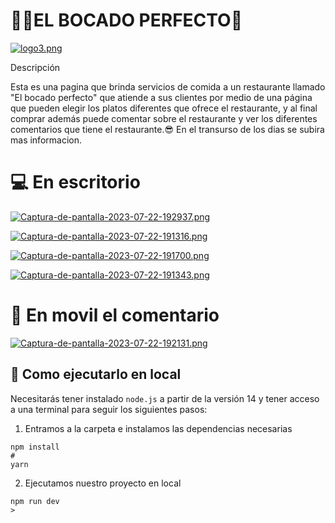 
# 🧑‍🍳EL BOCADO PERFECTO🍲

[![logo3.png](https://i.postimg.cc/m2rNwQ6v/logo3.png)](https://postimg.cc/DmtXfbh6)


Descripción

Esta es una pagina que brinda servicios de comida a un restaurante llamado "El bocado perfecto" que atiende a sus clientes por medio de una página que pueden elegir los platos diferentes que ofrece el restaurante, y al final comprar además puede comentar sobre el restaurante y ver los diferentes comentarios que tiene el restaurante.😎
En el transurso de los dias se subira mas informacion.


# 💻 En escritorio

[![Captura-de-pantalla-2023-07-22-192937.png](https://i.postimg.cc/CKSSR3f2/Captura-de-pantalla-2023-07-22-192937.png)](https://postimg.cc/QF4RPnmg)


[![Captura-de-pantalla-2023-07-22-191316.png](https://i.postimg.cc/vmyxQ8Lx/Captura-de-pantalla-2023-07-22-191316.png)](https://postimg.cc/JsTzxLFR)

[![Captura-de-pantalla-2023-07-22-191700.png](https://i.postimg.cc/brVFhF7d/Captura-de-pantalla-2023-07-22-191700.png)](https://postimg.cc/ctYc7T4N)

[![Captura-de-pantalla-2023-07-22-191343.png](https://i.postimg.cc/JzstMDkh/Captura-de-pantalla-2023-07-22-191343.png)](https://postimg.cc/RWzvT0Gr)


# 📱 En movil el comentario

[![Captura-de-pantalla-2023-07-22-192131.png](https://i.postimg.cc/TYqptvXR/Captura-de-pantalla-2023-07-22-192131.png)](https://postimg.cc/hfvDGwjw)



## 🚀 Como ejecutarlo en local

Necesitarás tener instalado ``` node.js ``` a partir de la versión 14 y tener acceso a una terminal para seguir los siguientes pasos:
>
1. Entramos a la carpeta e instalamos las dependencias necesarias
```
npm install
#
yarn
```
>
2. Ejecutamos nuestro proyecto en local
```
npm run dev
>